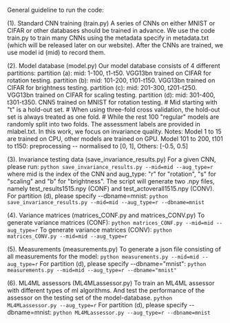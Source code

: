 General guideline to run the code:

(1). Standard CNN training (train.py)
    A series of CNNs on either MNIST or CIFAR or other databases should be trained in advance. We use the code train.py to train many CNNs using the metadata specify in metadata.txt (which will be released later on our website).
    After the CNNs are trained, we use model id (mid) to record them.


(2). Model database (model.py)
    Our model database consists of 4 different partitions:
	    partition (a): mid: 1-100, t1-t50. VGG13bn trained on CIFAR for rotation testing.
	    partition (b): mid: 101-200, t101-t150. VGG13bn trained on CIFAR for brightness testing.
	    partition (c): mid: 201-300, t201-t250. VGG13bn trained on CIFAR for scaling testing.
	    partition (d): mid: 301-400, t301-t350. CNN5 trained on MNIST for rotation testing.
	    # Mid starting with "t" is a hold-out set. 
	    # When using three-fold cross validation, the hold-out set is always treated as one fold.
	    # While the rest 100 "regular" models are randomly split into two folds.
        The assessment labels are provided in mlabel.txt. In this work, we focus on invariance quality.
        Notes: Model 1 to 15 are trained on CPU, other models are trained on GPU.
               Model 101 to 200, t101 to t150: preprocessing -- normalised to [0, 1], Others: [-0.5, 0.5]


(3). Invariance testing data (save_invariance_results.py)
    For a given CNN, please run:
    ```
    python save_invariance_results.py --mid=mid --aug_type=r
    ```
    where mid is the index of the CNN and aug_type: "r" for "rotation", "s" for "scaling" and "b" for "brightness".
    The script will generate two .npy files, namely test_results1515.npy (CONF) and test_actoverall1515.npy (CONV).
    For partition (d), please specify --dbname=mnist:
    ```
    python save_invariance_results.py --mid=mid --aug_type=r --dbname=mnist
    ```


(4). Variance matrices (matrices_CONF.py and matrices_CONV.py)
    To generate variance matrices (CONF):
    ```
    python matrices_CONF.py --mid=mid --aug_type=r
    ```
    To generate variance matrices (CONV):
    ```
    python matrices_CONV.py --mid=mid --aug_type=r
    ```


(5). Measurements (measurements.py)
    To generate a json file consisting of all measurements for the model:
    ```
    python measurements.py --mid=mid --aug_type=r
    ```
    For partition (d), please specify --dbname="mnist":
    ```
    python measurements.py --mid=mid --aug_type=r --dbname="mnist"
    ```
    
    
(6). ML4ML assessors (ML4MLassessor.py)
    To train an ML4ML assessor with different types of ml algorithms. And test the performance of the assessor on the testing set of the model-database.
    ```
    python ML4MLassessor.py --aug_type=r
    ```
    For partition (d), please specify --dbname=mnist:
    ```
    python ML4MLassessor.py --aug_type=r --dbname=mnist
    ```
